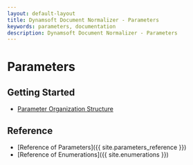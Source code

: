 ```yaml
---
layout: default-layout
title: Dynamsoft Document Normalizer - Parameters
keywords: parameters, documentation
description: Dynamsoft Document Normalizer - Parameters
---
```


# Parameters

## Getting Started

- [Parameter Organization Structure](parameter-organization-structure.md)

## Reference

- [Reference of Parameters]({{ site.parameters_reference }})
- [Reference of Enumerations]({{ site.enumerations }})
